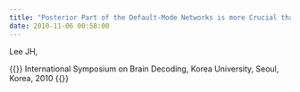 ```yaml
---
title: "Posterior Part of the Default-Mode Networks is more Crucial than the Anterior Part? Evidences from the Resting-State fMRI Data Analysis,"
date: 2010-11-06 00:58:00
---
```


Lee JH, 

{{<format bright-green>}}
International Symposium on Brain Decoding, Korea University, Seoul, Korea, 2010
{{</format>}}